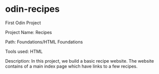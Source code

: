 # odin-recipes
First Odin Project

Project Name: Recipes

Path: Foundations/HTML Foundations

Tools used: HTML

Description: In this project, we build a basic recipe website. The website contains of a main index page which have links to a few recipes.